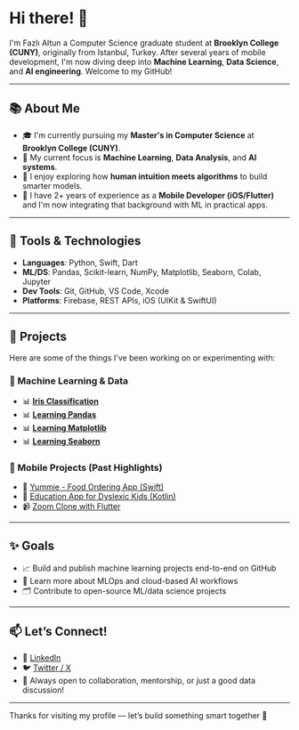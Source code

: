 # Hi there! 👋

I'm Fazlı Altun a Computer Science graduate student at **Brooklyn College (CUNY)**, originally from Istanbul, Turkey. After several years of mobile development, I'm now diving deep into **Machine Learning**, **Data Science**, and **AI engineering**. Welcome to my GitHub!

---

## 📚 About Me

- 🎓 I'm currently pursuing my **Master's in Computer Science** at **Brooklyn College (CUNY)**.
- 🤖 My current focus is **Machine Learning**, **Data Analysis**, and **AI systems**.
- 🧠 I enjoy exploring how **human intuition meets algorithms** to build smarter models.
- 📱 I have 2+ years of experience as a **Mobile Developer (iOS/Flutter)** and I'm now integrating that background with ML in practical apps.

---

## 🧰 Tools & Technologies

- **Languages**: Python, Swift, Dart  
- **ML/DS**: Pandas, Scikit-learn, NumPy, Matplotlib, Seaborn, Colab, Jupyter  
- **Dev Tools**: Git, GitHub, VS Code, Xcode  
- **Platforms**: Firebase, REST APIs, iOS (UIKit & SwiftUI)

---

## 📌 Projects

Here are some of the things I've been working on or experimenting with:

### 🧠 Machine Learning & Data
- 📊 **[Iris Classification](https://github.com/fazlialtunn/iris-classification)**
- 📊 **[Learning Pandas](https://github.com/fazlialtunn/learning_pandas)**
- 📊 **[Learning Matplotlib](https://github.com/fazlialtunn/learning-matplotlib)**
- 📊 **[Learning Seaborn](https://github.com/fazlialtunn/learning-seaborn)**

### 📱 Mobile Projects (Past Highlights)
- 🍔 [Yummie - Food Ordering App (Swift)](https://github.com/fazlialtunn/YummieSwift)
- 🧒 [Education App for Dyslexic Kids (Kotlin)](https://github.com/fazlialtunn/learning-kotlin-wproject)
- 📹 [Zoom Clone with Flutter](https://github.com/fazlialtunn/zoom-clone-flutter)

---

## ✨ Goals

- 📈 Build and publish machine learning projects end-to-end on GitHub
- 🎯 Learn more about MLOps and cloud-based AI workflows
- 🗂 Contribute to open-source ML/data science projects

---

## 📫 Let’s Connect!

- 💼 [LinkedIn](https://www.linkedin.com/in/fazlialtunnn/)  
- 🐦 [Twitter / X](https://twitter.com/faltungg)  
- 💬 Always open to collaboration, mentorship, or just a good data discussion!

---

Thanks for visiting my profile — let’s build something smart together 🚀
